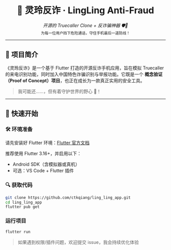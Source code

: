 <h1 align="center">📱 灵玲反诈 · LingLing Anti-Fraud</h1>

<p align="center">
  <em>开源的 Truecaller Clone + 反诈骗神器 🛡️💖</em><br>
  <sub>为每一位用户挡下危险通话，守住手机最后一道防线！</sub>
</p>

---

## 🌟 项目简介

《灵玲反诈》是一个基于 Flutter 打造的开源反诈手机应用，旨在模拟 Truecaller 的来电识别功能，同时加入中国特色诈骗识别与举报功能。它既是一个 **概念验证（Proof of Concept）项目**，也正在成长为一款真正实用的安全工具。

> 我可能还......，但有着守护世界的野心 💫！

---

## 🚀 快速开始

### 🛠 环境准备

请先安装好 Flutter 环境：[Flutter 官方文档](https://docs.flutter.dev)

推荐使用 Flutter 3.16+，并启用以下：

- Android SDK（含模拟器或真机）
- 可选：VS Code + Flutter 插件

### 🔍 获取代码

```bash
git clone https://github.com/ctkqiang/ling_ling_app.git
cd ling_ling_app
flutter pub get
```

### 运行项目

```bash
flutter run
```

> 如果遇到权限/插件问题，欢迎提交 issue，我会持续优化体验
